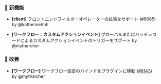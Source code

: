 ### 🎉 新機能

- **[client]** フロントエンドフィルターオペレーターの拡張をサポート ([#6085](https://github.com/nocobase/nocobase/pull/6085)) by @katherinehhh

- **[ワークフロー：カスタムアクションイベント]** グローバルまたはバッチレコードによるカスタムアクションイベントのトリガーをサポート by @mytharcher

### 🚀 改善

- **[ワークフロー]** ワークフロー設定のバインドをプラグインに移動 ([#6143](https://github.com/nocobase/nocobase/pull/6143)) by @mytharcher